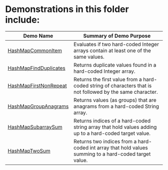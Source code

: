 # Demonstrations in this folder include:
  
| Demo Name | Summary of Demo Purpose |  
| ---------- | ---------- |  
| [HashMapCommonItem](https://github.com/chaseofthejungle/java-data-structure-leetcode-interview-questions/tree/main/hashes/HashMapCommonItem) | Evaluates if two hard-coded Integer arrays contain at least one of the same values. |  
| [HashMapFindDuplicates](https://github.com/chaseofthejungle/java-data-structure-leetcode-interview-questions/tree/main/hashes/HashMapFindDuplicates) | Returns duplicate values found in a hard-coded Integer array. |  
| [HashMapFirstNonRepeat](https://github.com/chaseofthejungle/java-data-structure-leetcode-interview-questions/tree/main/hashes/HashMapFirstNonRepeat) | Returns the first value from a hard-coded string of characters that is not followed by the same character. |  
| [HashMapGroupAnagrams](https://github.com/chaseofthejungle/java-data-structure-leetcode-interview-questions/tree/main/hashes/HashMapGroupAnagrams) | Returns values (as groups) that are anagrams from a hard-coded String array. |  
| [HashMapSubarraySum](https://github.com/chaseofthejungle/java-data-structure-leetcode-interview-questions/tree/main/hashes/HashMapSubarraySum) | Returns indices of a hard-coded string array that hold values adding up to a hard-coded target value. |  
| [HashMapTwoSum](https://github.com/chaseofthejungle/java-data-structure-leetcode-interview-questions/tree/main/hashes/HashMapTwoSum) | Returns two indices from a hard-coded int array that hold values summing to a hard-coded target value. |  

